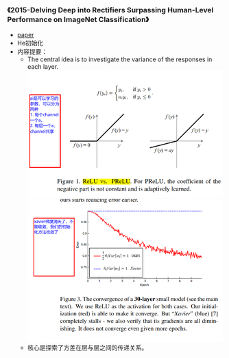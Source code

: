 ### 《2015-Delving Deep into Rectifiers Surpassing Human-Level Performance on ImageNet Classification》
* [paper](paper/21.491-15-Delving-Deep-into-Rectifiers-Surpassing-Human-Level-Performance-on-ImageNet-Classification.pdf)
* He初始化
* 内容提要：
    * The central idea is to investigate the variance of the responses in each layer.\
    ![](readme/21.491-PReLU_01.png)
    ![](readme/21.491-PReLU_02.png)
    * 核心是探索了方差在层与层之间的传递关系。